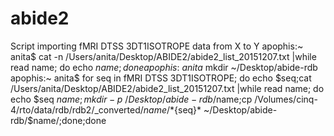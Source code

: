 # abide2
Script importing fMRI DTSS 3DT1ISOTROPE data from X to Y
apophis:~ anita$ cat -n /Users/anita/Desktop/ABIDE2/abide2_list_20151207.txt |while read name; do echo $name;done
apophis:~ anita$ mkdir ~/Desktop/abide-rdb
apophis:~ anita$ for seq in fMRI DTSS 3DT1ISOTROPE; do echo $seq;cat /Users/anita/Desktop/ABIDE2/abide2_list_20151207.txt |while read name; do echo $seq $name;mkdir -p ~/Desktop/abide-rdb/$name;cp /Volumes/cinq-4/rto/data/rdb/rdb2/_converted/$name/*${seq}* ~/Desktop/abide-rdb/$name/;done;done
